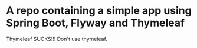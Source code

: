 # A repo containing a simple app using Spring Boot, Flyway and Thymeleaf

Thymeleaf SUCKS!!! Don't use thymeleaf.
